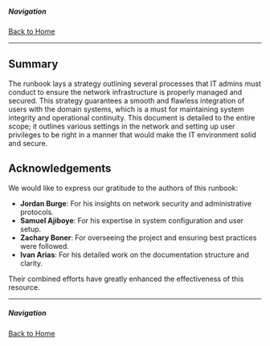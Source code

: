 ##### Navigation

[Back to Home](../README.md)

---

## Summary

The runbook lays a strategy outlining several processes that IT admins must conduct to ensure the network infrastructure is properly managed and secured. This strategy guarantees a smooth and flawless integration of users with the domain systems, which is a must for maintaining system integrity and operational continuity. This document is detailed to the entire scope; it outlines various settings in the network and setting up user privileges to be right in a manner that would make the IT environment solid and secure.

## Acknowledgements

We would like to express our gratitude to the authors of this runbook:

- **Jordan Burge**: For his insights on network security and administrative protocols.
- **Samuel Ajiboye**: For his expertise in system configuration and user setup.
- **Zachary Boner**: For overseeing the project and ensuring best practices were followed.
- **Ivan Arias**: For his detailed work on the documentation structure and clarity.

Their combined efforts have greatly enhanced the effectiveness of this resource.

---

##### Navigation

[Back to Home](../README.md)

